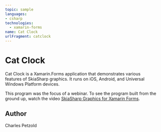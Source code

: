 ```yaml
---
topic: sample
languages:
- csharp
technologies:
  - xamarin-forms
name: Cat Clock
urlFragment: catclock
---
```

Cat Clock
=========

Cat Clock is a Xamarin.Forms application that demonstrates various features of SkiaSharp graphics. It runs on iOS, Android, and Universal Windows Platform devices.

This program was the focus of a webinar. To see the program built from the ground up, watch the video [SkiaSharp Graphics for Xamarin Forms](https://www.youtube.com/watch?v=fF0tzA6wUhA).

Author
------
Charles Petzold
